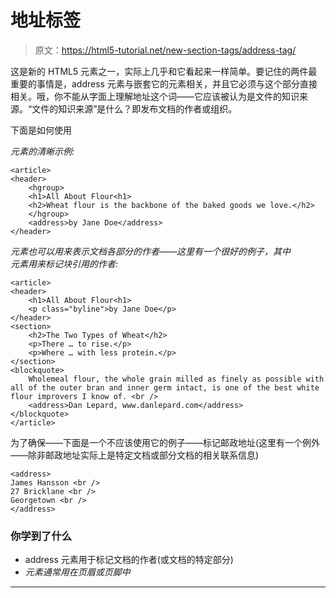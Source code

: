 # 地址标签

> 原文：<https://html5-tutorial.net/new-section-tags/address-tag/>

这是新的 HTML5 元素之一，实际上几乎和它看起来一样简单。要记住的两件最重要的事情是，address 元素与嵌套它的元素相关，并且它必须与这个部分直接相关。哦，你不能从字面上理解地址这个词——它应该被认为是文件的知识来源。“文件的知识来源”是什么？即发布文档的作者或组织。

下面是如何使用

<address>元素的清晰示例:</address>

```
<article>
<header>
	<hgroup>
	<h1>All About Flour<h1>
	<h2>Wheat flour is the backbone of the baked goods we love.</h2>
	</hgroup>
	<address>by Jane Doe</address>
</header>
```

<address>元素也可以用来表示文档各部分的作者——这里有一个很好的例子，其中

<address>元素用来标记块引用的作者:</address>

</address>

```
<article>
<header>
	<h1>All About Flour<h1>
	<p class="byline">by Jane Doe</p>
</header>
<section>
	<h2>The Two Types of Wheat</h2>
	<p>There … to rise.</p>
	<p>Where … with less protein.</p>
</section>
<blockquote>
	Wholemeal flour, the whole grain milled as finely as possible with all of the outer bran and inner germ intact, is one of the best white flour improvers I know of. <br />
	<address>Dan Lepard, www.danlepard.com</address>
</blockquote>
</article>
```

为了确保——下面是一个不应该使用它的例子——标记邮政地址(这里有一个例外——除非邮政地址实际上是特定文档或部分文档的相关联系信息)

<input type="hidden" name="IL_IN_ARTICLE">

```
<address>
James Hansson <br />
27 Bricklane <br />
Georgetown <br />
</address>
```

### 你学到了什么

*   address 元素用于标记文档的作者(或文档的特定部分)
*   <address>元素通常用在页眉或页脚中</address>

* * *